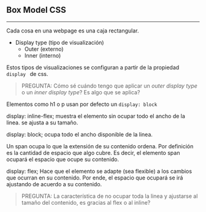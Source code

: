 ## Box Model CSS
------------------------------------------------

Cada cosa en una webpage es una caja rectangular.

* Display type (tipo de visualización)
    * Outer (externo)
    * Inner (interno)

Estos tipos de visualizaciones se configuran a partir de la propiedad `display ` de css.

>PREGUNTA: Cómo sé cuándo tengo que aplicar un *outer display type* o un *inner display type*? Es algo que se aplica?

Elementos como h1 o p usan por defecto un  `display: block`

display: inline-flex; 
muestra el elemento sin ocupar todo el ancho de la linea. se ajusta a su tamaño.

display: block;
ocupa todo el ancho disponible de la linea.

Un span ocupa lo que la extensión de su contenido ordena. Por definición es la cantidad de espacio que algo cubre. Es decir, el elemento span ocupará el espacio que ocupe su contenido.

display: flex; 
Hace que el elemento se adapte (sea flexible) a los cambios que ocurran en su contenido. Por ende, el espacio que ocupará se irá ajustando de acuerdo a su contenido. 

>PREGUNTA: La característica de no ocupar toda la linea y ajustarse al tamaño del contenido, es gracias al flex o al inline?















